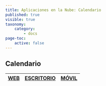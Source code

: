 ```yaml
---
title: Aplicaciones en la Nube: Calendario
published: true
visible: true
taxonomy:
    category:
        - docs
page-toc:
    active: false
---
```


## Calendario

|[**WEB**](web)|[**ESCRITORIO**](desktop)|[**MÓVIL**](mobile)|
|:--:|:--:|:--:|
